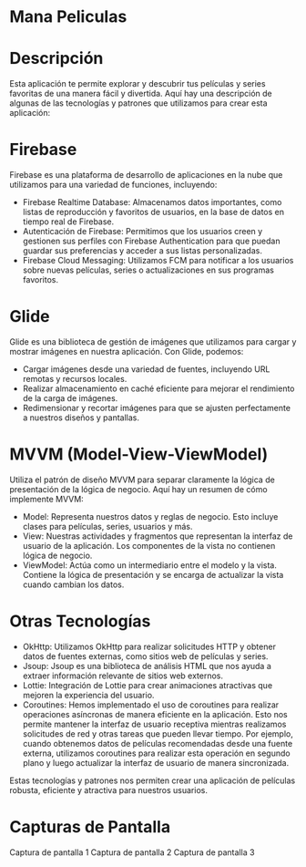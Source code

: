 # Mana Peliculas

# Descripción

Esta aplicación te permite explorar y descubrir tus películas y series favoritas de una manera fácil y divertida. Aquí hay una descripción de algunas de las tecnologías y patrones que utilizamos para crear esta aplicación:

# Firebase

Firebase es una plataforma de desarrollo de aplicaciones en la nube que utilizamos para una variedad de funciones, incluyendo:

- Firebase Realtime Database: Almacenamos datos importantes, como listas de reproducción y favoritos de usuarios, en la base de datos en tiempo real de Firebase.
- Autenticación de Firebase: Permitimos que los usuarios creen y gestionen sus perfiles con Firebase Authentication para que puedan guardar sus preferencias y acceder a sus listas personalizadas.
- Firebase Cloud Messaging: Utilizamos FCM para notificar a los usuarios sobre nuevas películas, series o actualizaciones en sus programas favoritos.

# Glide

Glide es una biblioteca de gestión de imágenes que utilizamos para cargar y mostrar imágenes en nuestra aplicación. Con Glide, podemos:

- Cargar imágenes desde una variedad de fuentes, incluyendo URL remotas y recursos locales.
- Realizar almacenamiento en caché eficiente para mejorar el rendimiento de la carga de imágenes.
- Redimensionar y recortar imágenes para que se ajusten perfectamente a nuestros diseños y pantallas.

# MVVM (Model-View-ViewModel)

Utiliza el patrón de diseño MVVM para separar claramente la lógica de presentación de la lógica de negocio. Aquí hay un resumen de cómo implemente MVVM:

- Model: Representa nuestros datos y reglas de negocio. Esto incluye clases para películas, series, usuarios y más.
- View: Nuestras actividades y fragmentos que representan la interfaz de usuario de la aplicación. Los componentes de la vista no contienen lógica de negocio.
- ViewModel: Actúa como un intermediario entre el modelo y la vista. Contiene la lógica de presentación y se encarga de actualizar la vista cuando cambian los datos.
  
# Otras Tecnologías

- OkHttp: Utilizamos OkHttp para realizar solicitudes HTTP y obtener datos de fuentes externas, como sitios web de películas y series.
- Jsoup: Jsoup es una biblioteca de análisis HTML que nos ayuda a extraer información relevante de sitios web externos.
- Lottie: Integración de Lottie para crear animaciones atractivas que mejoren la experiencia del usuario.
- Coroutines: Hemos implementado el uso de coroutines para realizar operaciones asíncronas de manera eficiente en la aplicación. Esto nos permite mantener la interfaz de usuario receptiva mientras realizamos solicitudes de red y otras tareas que pueden llevar tiempo. Por ejemplo, cuando obtenemos datos de películas recomendadas desde una fuente externa, utilizamos coroutines para realizar esta operación en segundo plano y luego actualizar la interfaz de usuario de manera sincronizada.

Estas tecnologías y patrones nos permiten crear una aplicación de películas robusta, eficiente y atractiva para nuestros usuarios.

# Capturas de Pantalla

Captura de pantalla 1
Captura de pantalla 2
Captura de pantalla 3
